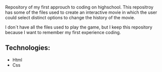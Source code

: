 Repository of my first approuch to coding on highschool. This repositroy has some of the files used to create an interactive movie in which the user could select distinct options to change the history of the movie.

I don´t have all the files used to play the game, but I keep this repository because I want to remember my first experience coding.


## Technologies:
- Html
- Css
